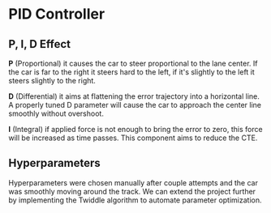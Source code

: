 # PID Controller
## P, I, D Effect
**P** (Proportional) it causes the car to steer proportional to the lane center. If the car is far to the right it steers hard to the left, if it's slightly to the left it steers slightly to the right.

**D** (Differential) it aims at flattening the error trajectory into a horizontal line. A properly tuned D parameter will cause the car to approach the center line smoothly without overshoot.

**I** (Integral) if applied force is not enough to bring the error to zero, this force will be increased as time passes. This component  aims to reduce the CTE.

## Hyperparameters
Hyperparameters were chosen manually after couple attempts and the car was smoothly moving around the track. We can extend the project further by implementing the Twiddle algorithm to automate parameter optimization.
